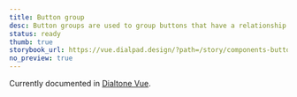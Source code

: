 ```yaml
---
title: Button group
desc: Button groups are used to group buttons that have a relationship or similar actions.
status: ready
thumb: true
storybook_url: https://vue.dialpad.design/?path=/story/components-button-group--default
no_preview: true
---
```


<aside class="d-notice d-notice--info d-mt24 d-wmx100p" role="status" aria-hidden="false">
  <div class="d-notice__icon">
    <dt-icon name="info"></dt-icon>
  </div>
  <div class="d-notice__content d-stack4">
    <p class="d-notice__message">
      Currently documented in <a href="https://vue.dialpad.design/?path=/docs/components-button-group--default" class="d-link d-link--muted">Dialtone Vue</a>.
    </p>
  </div>
</aside>
